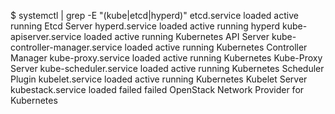 

$ systemctl | grep -E "(kube|etcd|hyperd)"
 etcd.service                                                                  loaded active running   Etcd Server
 hyperd.service                                                                loaded active running   hyperd
 kube-apiserver.service                                                        loaded active running   Kubernetes API Server
 kube-controller-manager.service                                               loaded active running   Kubernetes Controller Manager
 kube-proxy.service                                                            loaded active running   Kubernetes Kube-Proxy Server
 kube-scheduler.service                                                        loaded active running   Kubernetes Scheduler Plugin
 kubelet.service                                                               loaded active running   Kubernetes Kubelet Server
 kubestack.service                                                             loaded failed failed    OpenStack Network Provider for Kubernetes
